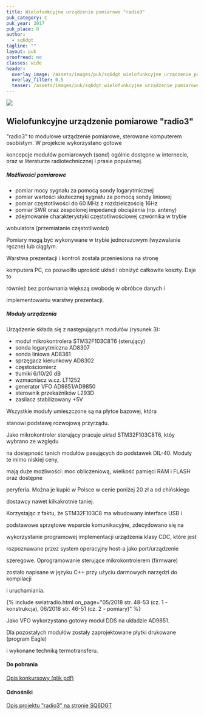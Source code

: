 ```yaml
---
title: Wielofunkcyjne urządzenie pomiarowe "radio3"
puk_category: C
puk_year: 2017
puk_place: 8
author: 
  - sq6dgt
tagline: ""
layout: puk
proofread: no
classes: wide
header:
  overlay_image: /assets/images/puk/sq6dgt_wielofunkcyjne_urządzenie_pomiarowe_radio3.jpg
  overlay_filter: 0.5
  teaser: /assets/images/puk/sq6dgt_wielofunkcyjne_urządzenie_pomiarowe_radio3.jpg
---
```






 



![](assets/data/img/projects/2017-8-0.jpg) 



Wielofunkcyjne urządzenie pomiarowe "radio3"
--------------------------------------------





 "radio3" to modułowe urządzenie pomiarowe, sterowane komputerem osobistym. W projekcie wykorzystano gotowe

 koncepcje modułów pomiarowych (sond) ogólnie dostępne w internecie, oraz w literaturze radiotechnicznej i prasie popularnej.




##### Możliwości pomiarowe




* pomiar mocy sygnału za pomocą sondy logarytmicznej
* pomiar wartości skutecznej sygnału za pomocą sondy liniowej
* pomiar częstotliwości do 60 MHz z rozdzielczością 16Hz
* pomiar SWR oraz zespolonej impedancji obciążenia (np. anteny)
* zdejmowanie charakterystyki częstotliwościowej czwórnika w trybie

 wobulatora (przemiatanie częstotliwości)






 Pomiary mogą być wykonywane w trybie jednorazowym (wyzwalanie ręczne) lub ciągłym.






 Warstwa prezentacji i kontroli została przeniesiona na stronę

komputera PC, co pozwoliło uprościć układ i obniżyć całkowite koszty. Daje to

również bez porównania większą swobodę w obróbce danych i

implementowaniu warstwy prezentacji.




##### Moduły urządzenia



Urządzenie składa się z następujących modułów (rysunek 3):



* moduł mikrokontrolera STM32F103C8T6 (sterujący)
* sonda logarytmiczna AD8307
* sonda liniowa AD8361
* sprzęgacz kierunkowy AD8302
* częstościomierz
* tłumiki 6/10/20 dB
* wzmacniacz w.cz. LT1252
* generator VFO AD9851/AD9850
* sterownik przekaźników L293D
* zasilacz stabilizowany +5V






 Wszystkie moduły umieszczone są na płytce bazowej, która

 stanowi podstawę rozwojową przyrządu.

 




 Jako mikrokontroler sterujący pracuje układ STM32F103C8T6, któy wybrano ze względu

na dostępność tanich modułów pasujących do podstawek DIL-40. Moduły te mimo niskiej ceny,

mają duże możliwości: moc obliczeniową, wielkość pamięci RAM i FLASH oraz dostępne

peryferia. Można je kupić w Polsce w cenie poniżej 20 zł a od chińskiego

dostawcy nawet kilkakrotnie taniej.






Korzystając z faktu, że STM32F103C8 ma wbudowany interface USB i

podstawowe sprzętowe wsparcie komunikacyjne, zdecydowano się na

wykorzystanie programowej implementacji urządzenia klasy CDC, które jest

rozpoznawane przez system operacyjny host-a jako port/urządzenie

szeregowe. Oprogramowanie sterujące mikrokontrolerem (firmware)

zostało napisane w języku C++ przy użyciu darmowych narzędzi do kompilacji

i uruchamiania.

{% include swiatradio.html on_page="05/2018 str. 48-53 (cz. 1 - konstrukcja), 06/2018 str. 46-51 (cz. 2 - pomiary)" %}




 Jako VFO wykorzystano gotowy moduł DDS na układzie AD9851.

 Dla pozostałych modułów zostały zaprojektowane płytki drukowane (program Eagle)

 i wykonane techniką termotransferu.





#### Do pobrania

[Opis konkursowy (plik pdf)](/assets/bin/SQ6DGT_Radio3.pdf)




#### Odnośniki

[Opis projektu "radio3" na stronie SQ6DGT](https://mindpart.com/strona-glowna/projekty/radio3/)

 





 





 


